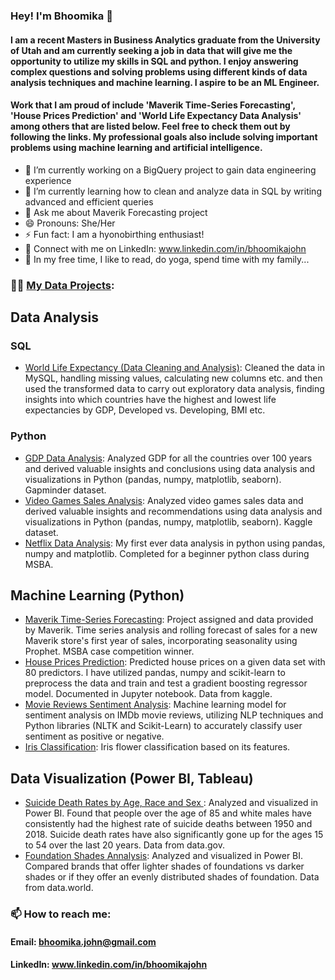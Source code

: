 <!--
**bhoomika-johnpedely/bhoomika-johnpedely** is a ✨ _special_ ✨ repository because its `README.md` (this file) appears on your GitHub profile.

Here are some ideas to get you started:

- 🔭 I’m currently working on ...
- 🌱 I’m currently learning ...
- 👯 I’m looking to collaborate on ...
- 🤔 I’m looking for help with ...
- 💬 Ask me about ...
- 📫 How to reach me: ...
- 😄 Pronouns: ...
- ⚡ Fun fact: ...
-->

### Hey! I'm Bhoomika 👋
#### I am a recent Masters in Business Analytics graduate from the University of Utah and am currently seeking a job in data that will give me the opportunity to utilize my skills in SQL and python. I enjoy answering complex questions and solving problems using different kinds of data analysis techniques and machine learning. I aspire to be an ML Engineer.
#### Work that I am proud of include 'Maverik Time-Series Forecasting', 'House Prices Prediction' and 'World Life Expectancy Data Analysis' among others that are listed below. Feel free to check them out by following the links. My professional goals also include solving important problems using machine learning and artificial intelligence.

- 🔭 I’m currently working on a BigQuery project to gain data engineering experience
- 🌱 I’m currently learning how to clean and analyze data in SQL by writing advanced and efficient queries
- 💬 Ask me about Maverik Forecasting project
- 😄 Pronouns: She/Her
- ⚡ Fun fact: I am a hyonobirthing enthusiast!
- 🤝 Connect with me on LinkedIn: www.linkedin.com/in/bhoomikajohn
- 🎈 In my free time, I like to read, do yoga, spend time with my family...
  

### 👨‍💻 [My Data Projects](https://github.com/bhoomika-jp/Portfolio/tree/main#portfolio):

## Data Analysis 

### SQL
- [World Life Expectancy (Data Cleaning and Analysis)](https://github.com/bhoomika-jp/World-Life-Expectancy): Cleaned the data in MySQL, handling missing values, calculating new columns etc. and then used the transformed data to carry out exploratory data analysis, finding insights into which countries have the highest and lowest life expectancies by GDP, Developed vs. Developing, BMI etc.

### Python
- [GDP Data Analysis](https://github.com/bhoomika-jp/GDP-Data-Analysis): Analyzed GDP for all the countries over 100 years and derived valuable insights and conclusions using data analysis and visualizations in Python (pandas, numpy, matplotlib, seaborn). Gapminder dataset. 
- [Video Games Sales Analysis](https://github.com/bhoomika-jp/Video-Games-Sales-Analysis): Analyzed video games sales data and derived valuable insights and recommendations using data analysis and visualizations in Python (pandas, numpy, matplotlib, seaborn). Kaggle dataset. 
- [Netflix Data Analysis](https://github.com/bhoomika-jp/MSBA-Coursework/blob/main/Netflix/Bhoomika_Final_Project.ipynb): My first ever data analysis in python using pandas, numpy and matplotlib. Completed for a beginner python class during MSBA. 
  
## Machine Learning (Python)

- [Maverik Time-Series Forecasting](https://github.com/bhoomika-jp/Maverik-Sales-Forecasting): Project assigned and data provided by Maverik. Time series analysis and rolling forecast of sales for a new Maverik store's first year of sales, incorporating seasonality using Prophet. MSBA case competition winner.
- [House Prices Prediction](https://github.com/bhoomika-jp/Predicting-House-Prices): Predicted house prices on a given data set with 80 predictors. I have utilized pandas, numpy and scikit-learn to preprocess the data and train and test a gradient boosting regressor model. Documented in Jupyter notebook. Data from kaggle. 
- [Movie Reviews Sentiment Analysis](https://github.com/bhoomika-jp/Movie-Reviews-Sentiment-Analysis): Machine learning model for sentiment analysis on IMDb movie reviews, utilizing NLP techniques and Python libraries (NLTK and Scikit-Learn) to accurately classify user sentiment as positive or negative.
- [Iris Classification](https://github.com/bhoomika-jp/Machine_Learning_Mastery/blob/main/Iris__ML.ipynb): Iris flower classification based on its features.

## Data Visualization (Power BI, Tableau)

- <ins>Suicide Death Rates by Age, Race and Sex </ins>: Analyzed and visualized in Power BI. Found that people over the age of 85 and white males have consistently had the highest rate of suicide deaths between 1950 and 2018. Suicide death rates have also significantly gone up for the ages 15 to 54 over the last 20 years. Data from data.gov.
- <ins>Foundation Shades Annalysis</ins>: Analyzed and visualized in Power BI. Compared brands that offer lighter shades of foundations vs darker shades or if they offer an evenly distributed shades of foundation. Data from data.world.

  

### 📫 How to reach me: 
#### Email: bhoomika.john@gmail.com
#### LinkedIn: www.linkedin.com/in/bhoomikajohn


